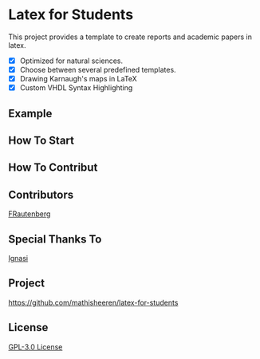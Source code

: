 # Latex for Students
This project provides a template to create reports and academic papers in latex. 
- [x] Optimized for natural sciences.
- [x] Choose between several predefined templates.
- [x] Drawing Karnaugh's maps in LaTeX
- [x] Custom VHDL Syntax Highlighting

## Example

## How To Start

## How To Contribut

## Contributors
[FRautenberg](https://github.com/FRautenberg)

## Special Thanks To
[Ignasi](https://tex.stackexchange.com/users/1952/ignasi)

## Project
https://github.com/mathisheeren/latex-for-students

## License
[GPL-3.0 License](LICENSE.txt)

